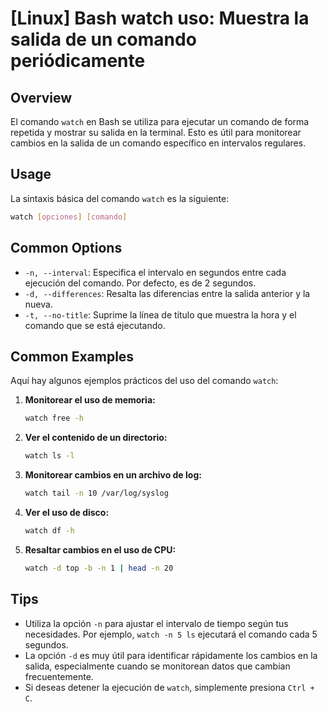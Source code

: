 # [Linux] Bash watch uso: Muestra la salida de un comando periódicamente

## Overview
El comando `watch` en Bash se utiliza para ejecutar un comando de forma repetida y mostrar su salida en la terminal. Esto es útil para monitorear cambios en la salida de un comando específico en intervalos regulares.

## Usage
La sintaxis básica del comando `watch` es la siguiente:

```bash
watch [opciones] [comando]
```

## Common Options
- `-n, --interval`: Especifica el intervalo en segundos entre cada ejecución del comando. Por defecto, es de 2 segundos.
- `-d, --differences`: Resalta las diferencias entre la salida anterior y la nueva.
- `-t, --no-title`: Suprime la línea de título que muestra la hora y el comando que se está ejecutando.

## Common Examples
Aquí hay algunos ejemplos prácticos del uso del comando `watch`:

1. **Monitorear el uso de memoria:**
   ```bash
   watch free -h
   ```

2. **Ver el contenido de un directorio:**
   ```bash
   watch ls -l
   ```

3. **Monitorear cambios en un archivo de log:**
   ```bash
   watch tail -n 10 /var/log/syslog
   ```

4. **Ver el uso de disco:**
   ```bash
   watch df -h
   ```

5. **Resaltar cambios en el uso de CPU:**
   ```bash
   watch -d top -b -n 1 | head -n 20
   ```

## Tips
- Utiliza la opción `-n` para ajustar el intervalo de tiempo según tus necesidades. Por ejemplo, `watch -n 5 ls` ejecutará el comando cada 5 segundos.
- La opción `-d` es muy útil para identificar rápidamente los cambios en la salida, especialmente cuando se monitorean datos que cambian frecuentemente.
- Si deseas detener la ejecución de `watch`, simplemente presiona `Ctrl + C`.